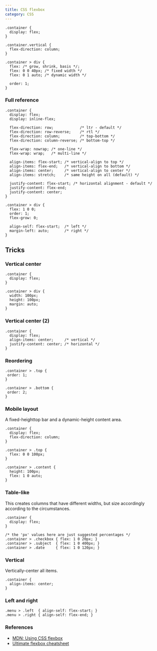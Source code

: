 ```yaml
---
title: CSS flexbox
category: CSS
---
```


    .container {
      display: flex;
    }

    .container.vertical {
      flex-direction: column;
    }

    .container > div {
      flex: /* grow, shrink, basis */;
      flex: 0 0 40px; /* fixed width */
      flex: 0 1 auto; /* dynamic width */

      order: 1;
    }

### Full reference

    .container {
      display: flex;
      display: inline-flex;

      flex-direction: row;            /* ltr - default */
      flex-direction: row-reverse;    /* rtl */
      flex-direction: column;         /* top-bottom */
      flex-direction: column-reverse; /* bottom-top */

      flex-wrap: nowrap; /* one-line */
      flex-wrap: wrap;   /* multi-line */

      align-items: flex-start; /* vertical-align to top */
      align-items: flex-end;   /* vertical-align to bottom */
      align-items: center;     /* vertical-align to center */
      align-items: stretch;    /* same height on all (default) */

      justify-content: flex-start; /* horizontal alignment - default */
      justify-content: flex-end;
      justify-content: center;
    }

    .container > div {
      flex: 1 0 0;
      order: 1;
      flex-grow: 0;

      align-self: flex-start;  /* left */
      margin-left: auto;       /* right */
    }

## Tricks

### Vertical center

    .container {
      display: flex;
    }

    .container > div {
      width: 100px;
      height: 100px;
      margin: auto;
    }

### Vertical center (2)

    .container {
      display: flex;
      align-items: center;     /* vertical */
      justify-content: center; /* horizontal */
    }

### Reordering

    .container > .top {
     order: 1;
    }

    .container > .bottom {
     order: 2;
    }

### Mobile layout

A fixed-heighttop bar and a dynamic-height content area.

    .container {
      display: flex;
      flex-direction: column;
    }

    .container > .top {
      flex: 0 0 100px;
    }

    .container > .content {
      height: 100px;
      flex: 1 0 auto;
    }

### Table-like

This creates columns that have different widths, but size accordingly according
to the circumstances.

    .container {
      display: flex;
    }

    /* the 'px' values here are just suggested percentages */
    .container > .checkbox { flex: 1 0 20px; }
    .container > .subject  { flex: 1 0 400px; }
    .container > .date     { flex: 1 0 120px; }

### Vertical

Vertically-center all items.

    .container {
      align-items: center;
    }

### Left and right

    .menu > .left  { align-self: flex-start; }
    .menu > .right { align-self: flex-end; }

### References

 * [MDN: Using CSS flexbox](https://developer.mozilla.org/en-US/docs/Web/Guide/CSS/Flexible_boxes)
 * [Ultimate flexbox cheatsheet](http://www.sketchingwithcss.com/samplechapter/cheatsheet.html)
